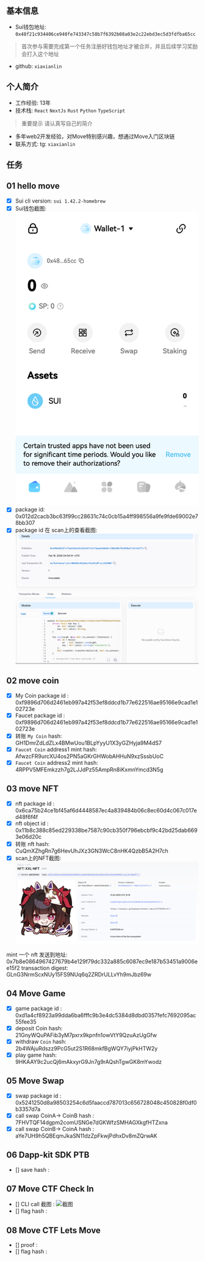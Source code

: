 ## 基本信息
- Sui钱包地址: `0x48f21c934406ce940fe743347c58b7f6392b08a03e2c22ebd3ec5d3fdfba65cc`
> 首次参与需要完成第一个任务注册好钱包地址才被合并，并且后续学习奖励会打入这个地址
- github: `xiaxianlin`

## 个人简介
- 工作经验: 13年
- 技术栈: `React` `NextJs` `Rust` `Python` `TypeScript`
> 重要提示 请认真写自己的简介
- 多年web2开发经验，对Move特别感兴趣，想通过Move入门区块链
- 联系方式: tg: `xiaxianlin` 

## 任务

##   01 hello move  
- [x] Sui cli version: `sui 1.42.2-homebrew`
- [x] Sui钱包截图: ![Sui钱包截图](./images/wallet.png)
- [x] package id: 0x012d2cacb3bc63f99cc28631c74c0cb15a4ff998556a9fe9fde69002e78bb307
- [x] package id 在 scan上的查看截图:![Scan截图](./images/task1_scan.png)

##   02 move coin
- [x] My Coin package id : 0xf9896d706d2461eb997a42f53ef8ddcd1b77e622516ae95166e9cad1e102723e
- [x] Faucet package id : 0xf9896d706d2461eb997a42f53ef8ddcd1b77e622516ae95166e9cad1e102723e
- [x] 转账 `My Coin` hash: GH1DmrZdLdZLx4BMwUou1BLpYyyU1X3yGZHyja9M4dS7
- [x] `Faucet Coin` address1 mint hash: AfwzcFR9urcXU4os2PN5aGKrGHWobAHHuN9xzSssbUoC
- [x] `Faucet Coin` address2 mint hash: 4RPPV5MFEmkzzh7g2LJJdPz55AmpRn8iKxmnYmcd3N5g

##   03 move NFT
- [x] nft package id : 0x6ca75b24ce1bf45af6d4448587ec4a839484b06c8ec60d4c067c017ed48f6f4f
- [x] nft object id : 0x11b8c388c85ed229338be7587c90cb350f796ebcbf9c42bd25dab6693e06d20c
- [x] 转账 nft  hash: CuQmXZhgRn7g6HevUhJXz3GN3WcC8nHK4QzbB5A2H7ch
- [x] scan上的NFT截图:![Scan截图](./images/task3_scan.png)

mint 一个 nft 发送到地址: 0x7b8e0864967427679b4e129f79dc332a885c6087ec9e187b53451a9006ee15f2
transaction digest: GLnG3NrmScxNUy15FS9NUq6q2ZRDrULLvYh9mJbz69w

##   04 Move Game
- [x] game package id : 0xd1a4cf8923a99dda6ba6fffc9b3e4dc5384d8dbd0357fefc7692095ac55fee35
- [x] deposit Coin hash: 21GnyWQuPAFib3yM7pxrx9kpnfn1owVtY9QzuAzUgGfw
- [x] withdraw `Coin` hash: 2b4WAjuRdszz9PcG5ut2S1R68mkfBgWQY7iyjPkHTW2y
- [x] play game hash: 9HKAAY9c2ucQj6mAkxyrG9Jn7g9rAQshTgwGK8mYwodz

##   05 Move Swap
- [x] swap package id : 0x5241250d8a98503254c6d5faaccd787013c656728048c450828f0df0b3357d7a
- [x] call swap CoinA-> CoinB  hash : 7FHVTQF14dgpm2comUSNGe7dGKWfzSMHAGXkgfHTZxna
- [x] call swap CoinB-> CoinA  hash : aYe7UH9h5QBEqmJkaSN11dzZpFkwjPdhxDv8mZQrwAK

##   06 Dapp-kit SDK PTB
- [] save hash :

##   07 Move CTF Check In
- [] CLI call 截图 : ![截图](./images/你的图片地址)
- [] flag hash :

##   08 Move CTF Lets Move
- [] proof : 
- [] flag hash :


